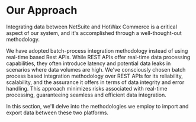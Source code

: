 # Our Approach

Integrating data between NetSuite and HotWax Commerce is a critical aspect of our system, and it's accomplished through a well-thought-out methodology.

We have adopted batch-process integration methodology instead of using real-time based Rest APIs. While REST APIs offer real-time data processing capabilities, they often introduce latency and potential data leaks in scenarios where data volumes are high. We've consciously chosen batch process based integration methodology over REST APIs for its reliability, scalability, and the assurance it offers in terms of data integrity and error handling. This approach minimizes risks associated with real-time processing, guaranteeing seamless and efficient data integration.

In this section, we'll delve into the methodologies we employ to import and export data between these two platforms.
